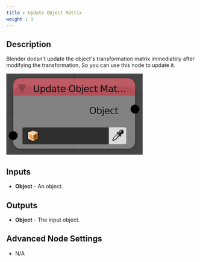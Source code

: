 ```yaml
---
title : Update Object Matrix
weight : 1
---
```


## Description

Blender doesn't update the object's transformation matrix immediately
after modifying the transformation, So you can use this node to update
it.

![image](update_object_matrices_node.png)

## Inputs

  - **Object** - An object.

## Outputs

  - **Object** - The input object.

## Advanced Node Settings

  - N/A
